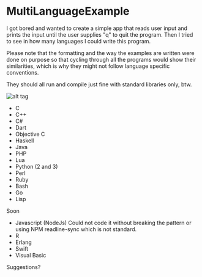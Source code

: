# MultiLanguageExample

I got bored and wanted to create a simple app that reads user input and prints the input until the user supplies "q" to quit the program. Then I tried to see in how many languages I could write this program.

Please note that the formatting and the way the examples are written were done on purpose so that cycling through all the programs would show their similarities, which is why they might not follow language specific conventions.

They should all run and compile just fine with standard libraries only, btw.

![alt tag](http://i.giphy.com/a6FyDO69QC0U0.gif)

* C
* C++
* C#
* Dart
* Objective C
* Haskell
* Java
* PHP
* Lua
* Python (2 and 3)
* Perl
* Ruby
* Bash
* Go
* Lisp

Soon
* Javascript (NodeJs) Could not code it without breaking the pattern or using NPM readline-sync which is not standard.
* R
* Erlang
* Swift
* Visual Basic

Suggestions?
